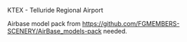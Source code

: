 KTEX - Telluride Regional Airport

Airbase model pack from https://github.com/FGMEMBERS-SCENERY/AirBase_models-pack needed.
